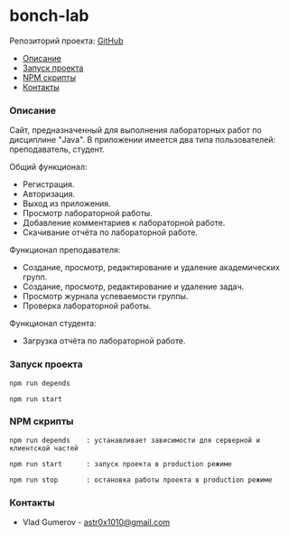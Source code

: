 # bonch-lab

Репозиторий проекта: [GitHub](https://github.com/AstR0x/bonch-lab)

- [Описание](#Описание)
- [Запуск проекта](#Запуск-проекта)
- [NPM скрипты](#NPM-скрипты)
- [Контакты](#Контакты)

### Описание

Сайт, предназначенный для выполнения лабораторных работ по дисциплине "Java".
В приложении имеется два типа пользователей: преподаватель, студент.

Общий функционал:
* Регистрация.
* Авторизация.
* Выход из приложения.
* Просмотр лабораторной работы.
* Добавление комментариев к лабораторной работе.
* Скачивание отчёта по лабораторной работе.

Функционал преподавателя:
* Создание, просмотр, редактирование и удаление академических групп.
* Создание, просмотр, редактирование и удаление задач.
* Просмотр журнала успеваемости группы.  
* Проверка лабораторной работы.

Функционал студента:
* Загрузка отчёта по лабораторной работе.

### Запуск проекта

```
npm run depends
```

```
npm run start
```

### NPM скрипты

```
npm run depends    : устанавливает зависимости для серверной и клиентской частей

npm run start      : запуск проекта в production режиме

npm run stop       : остановка работы проекта в production режиме
```

### Контакты

- Vlad Gumerov - astr0x1010@gmail.com

